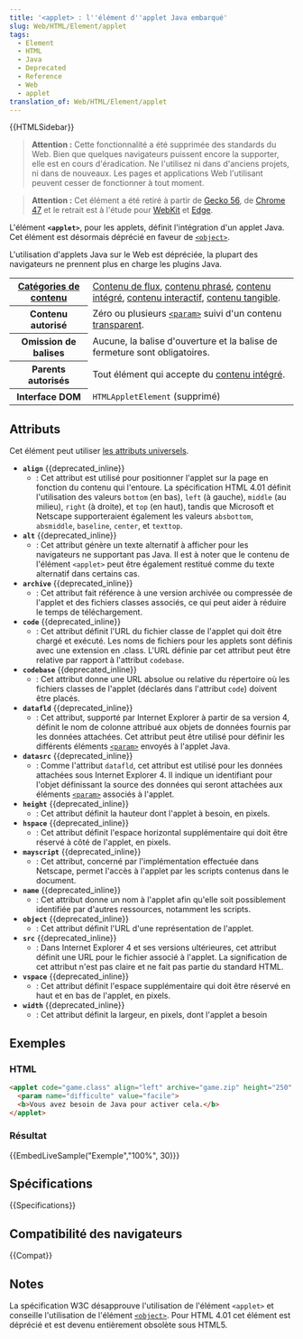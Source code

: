 ```yaml
---
title: '<applet> : l''élément d''applet Java embarqué'
slug: Web/HTML/Element/applet
tags:
  - Element
  - HTML
  - Java
  - Deprecated
  - Reference
  - Web
  - applet
translation_of: Web/HTML/Element/applet
---
```


{{HTMLSidebar}}

> **Attention :** Cette fonctionnalité a été supprimée des standards du Web. Bien que quelques navigateurs puissent encore la supporter, elle est en cours d'éradication. Ne l'utilisez ni dans d'anciens projets, ni dans de nouveaux. Les pages et applications Web l'utilisant peuvent cesser de fonctionner à tout moment.

> **Attention :** Cet élément a été retiré à partir de [Gecko 56](https://bugzilla.mozilla.org/show_bug.cgi?id=1279218), de [Chrome 47](https://bugs.chromium.org/p/chromium/issues/detail?id=470301) et le retrait est à l'étude pour [WebKit](https://bugs.webkit.org/show_bug.cgi?id=157926) et [Edge](https://developer.microsoft.com/fr/microsoft-edge/platform/issues/11946645/).

L'élément **`<applet>`**, pour les applets, définit l'intégration d'un applet Java. Cet élément est désormais déprécié en faveur de [`<object>`](/fr/docs/Web/HTML/Element/object).

L'utilisation d'applets Java sur le Web est dépréciée, la plupart des navigateurs ne prennent plus en charge les plugins Java.

<table class="properties">
  <tbody>
    <tr>
      <th scope="row">
        <a href="/fr/docs/Web/Guide/HTML/Content_categories"
          >Catégories de contenu</a
        >
      </th>
      <td>
        <a href="/fr/docs/Web/Guide/HTML/Content_categories#flow_content"
          >Contenu de flux</a
        >,
        <a href="/fr/docs/Web/Guide/HTML/Content_categories#phrasing_content"
          >contenu phrasé</a
        >,
        <a href="/fr/docs/Web/Guide/HTML/Content_categories#embedded_content"
          >contenu intégré</a
        >,
        <a href="/fr/docs/Web/Guide/HTML/Content_categories#interactive_content"
          >contenu interactif</a
        >,
        <a href="/fr/docs/Web/Guide/HTML/Content_categories#palpable_content"
          >contenu tangible</a
        >.
      </td>
    </tr>
    <tr>
      <th scope="row">Contenu autorisé</th>
      <td>
        Zéro ou plusieurs
        <a href="/fr/docs/Web/HTML/Element/param"><code>&#x3C;param></code></a>
        suivi d'un contenu
        <a
          href="/fr/docs/Web/Guide/HTML/Content_categories#transparent_content_model"
          >transparent</a
        >.
      </td>
    </tr>
    <tr>
      <th scope="row">Omission de balises</th>
      <td>
        Aucune, la balise d'ouverture et la balise de fermeture sont
        obligatoires.
      </td>
    </tr>
    <tr>
      <th scope="row">Parents autorisés</th>
      <td>
        Tout élément qui accepte du
        <a href="/fr/docs/Web/Guide/HTML/Content_categories#embedded_content"
          >contenu intégré</a
        >.
      </td>
    </tr>
    <tr>
      <th scope="row">Interface DOM</th>
      <td><code>HTMLAppletElement</code> (supprimé)</td>
    </tr>
  </tbody>
</table>

## Attributs

Cet élément peut utiliser [les attributs universels](/fr/docs/Web/HTML/Global_attributes).

- **`align`** {{deprecated_inline}}
  - : Cet attribut est utilisé pour positionner l'applet sur la page en fonction du contenu qui l'entoure. La spécification HTML 4.01 définit l'utilisation des valeurs `bottom` (en bas), `left` (à gauche), `middle` (au milieu), `right` (à droite), et `top` (en haut), tandis que Microsoft et Netscape supporteraient également les valeurs `absbottom`, `absmiddle`, `baseline`, `center`, et `texttop`.
- **`alt`** {{deprecated_inline}}
  - : Cet attribut génère un texte alternatif à afficher pour les navigateurs ne supportant pas Java. Il est à noter que le contenu de l'élément `<applet>` peut être également restitué comme du texte alternatif dans certains cas.
- **`archive`** {{deprecated_inline}}
  - : Cet attribut fait référence à une version archivée ou compressée de l'applet et des fichiers classes associés, ce qui peut aider à réduire le temps de téléchargement.
- **`code`** {{deprecated_inline}}
  - : Cet attribut définit l'URL du fichier classe de l'applet qui doit être chargé et exécuté. Les noms de fichiers pour les applets sont définis avec une extension en .class. L'URL définie par cet attribut peut être relative par rapport à l'attribut `codebase`.
- **`codebase`** {{deprecated_inline}}
  - : Cet attribut donne une URL absolue ou relative du répertoire où les fichiers classes de l'applet (déclarés dans l'attribut `code`) doivent être placés.
- **`datafld`** {{deprecated_inline}}
  - : Cet attribut, supporté par Internet Explorer à partir de sa version 4, définit le nom de colonne attribué aux objets de données fournis par les données attachées. Cet attribut peut être utilisé pour définir les différents éléments [`<param>`](/fr/docs/Web/HTML/Element/param) envoyés à l'applet Java.
- **`datasrc`** {{deprecated_inline}}
  - : Comme l'attribut `datafld`, cet attribut est utilisé pour les données attachées sous Internet Explorer 4. Il indique un identifiant pour l'objet définissant la source des données qui seront attachées aux éléments [`<param>`](/fr/docs/Web/HTML/Element/param) associés à l'applet.
- **`height`** {{deprecated_inline}}
  - : Cet attribut définit la hauteur dont l'applet à besoin, en pixels.
- **`hspace`** {{deprecated_inline}}
  - : Cet attribut définit l'espace horizontal supplémentaire qui doit être réservé à côté de l'applet, en pixels.
- **`mayscript`** {{deprecated_inline}}
  - : Cet attribut, concerné par l'implémentation effectuée dans Netscape, permet l'accès à l'applet par les scripts contenus dans le document.
- **`name`** {{deprecated_inline}}
  - : Cet attribut donne un nom à l'applet afin qu'elle soit possiblement identifiée par d'autres ressources, notamment les scripts.
- **`object`** {{deprecated_inline}}
  - : Cet attribut définit l'URL d'une représentation de l'applet.
- **`src`** {{deprecated_inline}}
  - : Dans Internet Explorer 4 et ses versions ultérieures, cet attribut définit une URL pour le fichier associé à l'applet. La signification de cet attribut n'est pas claire et ne fait pas partie du standard HTML.
- **`vspace`** {{deprecated_inline}}
  - : Cet attribut définit l'espace supplémentaire qui doit être réservé en haut et en bas de l'applet, en pixels.
- **`width`** {{deprecated_inline}}
  - : Cet attribut définit la largeur, en pixels, dont l'applet a besoin

## Exemples

### HTML

```html
<applet code="game.class" align="left" archive="game.zip" height="250" width="350">
  <param name="difficulte" value="facile">
  <b>Vous avez besoin de Java pour activer cela.</b>
</applet>
```

### Résultat

{{EmbedLiveSample("Exemple","100%", 30)}}

## Spécifications

{{Specifications}}

## Compatibilité des navigateurs

{{Compat}}

## Notes

La spécification W3C désapprouve l'utilisation de l'élément `<applet>` et conseille l'utilisation de l'élément [`<object>`](/fr/docs/Web/HTML/Element/object). Pour HTML 4.01 cet élément est déprécié et est devenu entièrement obsolète sous HTML5.
